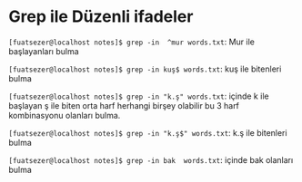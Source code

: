 # Grep ile Düzenli ifadeler
`[fuatsezer@localhost notes]$ grep -in  ^mur words.txt`: Mur ile başlayanları bulma

`[fuatsezer@localhost notes]$ grep -in kuş$ words.txt`: kuş ile bitenleri bulma

`[fuatsezer@localhost notes]$ grep -in "k.ş" words.txt`: içinde k ile başlayan ş ile biten orta harf herhangi birşey olabilir bu 3 harf kombinasyonu olanları bulma.

`[fuatsezer@localhost notes]$ grep -in "k.ş$" words.txt`: k.ş ile bitenleri bulma

`[fuatsezer@localhost notes]$ grep -in bak  words.txt`: içinde bak olanları bulma
